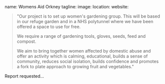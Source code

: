 <section src='project2.html'>
name: Womens Aid Orkney
tagline: 
image: 
location: 
website: 

> "Our project is to set up women's gardening group. This will be based in our refuge garden and in a NHS polytunnel where we have been offered a space to use for free.
> 
> We require a range of gardening tools, gloves, seeds, feed and compost.
> 
> We aim to bring together women affected by domestic abuse and offer an activity which is calming, educational, builds a sense of community, reduces social isolation, builds confidence and promotes a fork to plate approach to growing fruit and vegetables."

Report requested...

</section>


